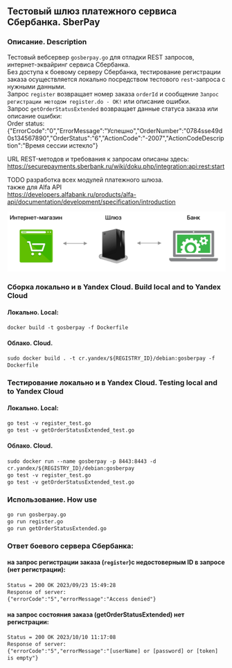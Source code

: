 ## Тестовый шлюз платежного сервиса Сбербанка. SberPay

### Описание. Description  
Тестовый вебсервер `gosberpay.go` для отладки REST запросов, интернет-эквайринг сервиса Сбербанка.  
Без доступа к боевому серверу Сбербанка, тестирование регистрации заказа осуществляется локально посредством тестового `rest`-запроса с нужными данными.  
Запрос `register` возвращает номер заказа `orderId` и сообщение `Запрос регистрации методом register.do - ОК!` или описание ошибки.    
Запрос `getOrderStatusExtended` возвращает данные статуса заказа или описание ошибки:  
	Order status: {"ErrorCode":"0","ErrorMessage":"Успешно","OrderNumber":"0784sse49d0s134567890","OrderStatus":"6","ActionCode":"-2007","ActionCodeDescription":"Время сессии истекло"}  

URL REST-методов и требования к запросам описаны здесь:
	https://securepayments.sberbank.ru/wiki/doku.php/integration:api:rest:start  
	
TODO разработка всех модулей платежного шлюза.    
также для Alfa API  
	https://developers.alfabank.ru/products/alfa-api/documentation/development/specification/introduction  
	
![Gateway](https://github.com/blablatov/gosberpay/raw/master/gateway.png)


### Сборка локально и в Yandex Cloud. Build local and to Yandex Cloud  
#### Локально. Local:  
	docker build -t gosberpay -f Dockerfile  
	
#### Облако. Cloud.  
	sudo docker build . -t cr.yandex/${REGISTRY_ID}/debian:gosberpay -f Dockerfile


### Тестирование локально и в Yandex Cloud. Testing local and to Yandex Cloud       
#### Локально. Local:    
	go test -v register_test.go    
	go test -v getOrderStatusExtended_test.go  

#### Облако. Cloud.  
	sudo docker run --name gosberpay -p 8443:8443 -d cr.yandex/${REGISTRY_ID}/debian:gosberpay  
	go test -v register_test.go  
	go test -v getOrderStatusExtended_test.go  	
	

### Использование. How use  
	go run gosberpay.go
	go run register.go  
	go run getOrderStatusExtended.go   
	
### Ответ боевого сервера Сбербанка:
#### на запрос регистрации заказа (`register`)с недостоверным ID в запросе (нет регистрации):   
	Status = 200 OK 2023/09/23 15:49:28 
	Response of server:
 	{"errorCode":"5","errorMessage":"Access denied"}
	
#### на запрос состояния заказа (getOrderStatusExtended) нет регистрации:  
	Status = 200 OK 2023/10/10 11:17:08 
	Response of server: 
	{"errorCode":"5","errorMessage":"[userName] or [password] or [token] is empty"}  
	


  




 
